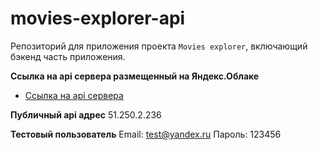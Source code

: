 # movies-explorer-api

Репозиторий для приложения проекта `Movies explorer`, включающий бэкенд часть приложения. 
  

**Ссылка на api сервера размещенный на Яндекс.Облаке**

* [Ссылка на api сервера](https://http://api.movies.adelnabiullina.nomoredomains.rocks/)

**Публичный  api адрес**
51.250.2.236

**Тестовый пользователь**
Email: test@yandex.ru
Пароль: 123456
